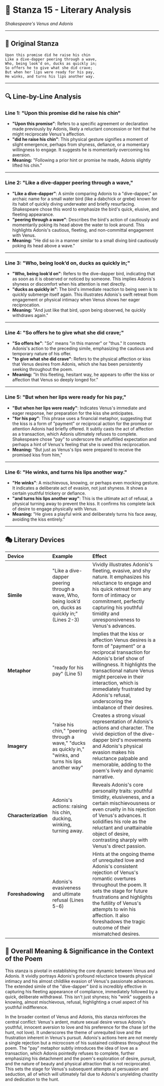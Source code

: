 # 🌹 Stanza 15 - Literary Analysis
*Shakespeare's Venus and Adonis*

---

## 📖 Original Stanza
```
Upon this promise did he raise his chin      
Like a dive-dapper peering through a wave,
Who, being look’d on, ducks as quickly in;
So offers he to give what she did crave;     
But when her lips were ready for his pay,
He winks, and turns his lips another way.
```

---

## 🔍 Line-by-Line Analysis

### Line 1: "Upon this promise did he raise his chin"
*   **"Upon this promise"**: Refers to a specific agreement or declaration made previously by Adonis, likely a reluctant concession or hint that he might reciprocate Venus's affection.
*   **"did he raise his chin"**: This physical gesture signifies a moment of slight emergence, perhaps from shyness, defiance, or a momentary willingness to engage. It suggests he is momentarily overcoming his aversion.
*   **Meaning:** "Following a prior hint or promise he made, Adonis slightly lifted his chin."

---

### Line 2: "Like a dive-dapper peering through a wave,"
*   **"Like a dive-dapper"**: A simile comparing Adonis to a "dive-dapper," an archaic name for a small water bird (like a dabchick or grebe) known for its habit of quickly diving underwater and briefly resurfacing. Shakespeare chose this word to emphasize the bird's quick, elusive, and fleeting appearance.
*   **"peering through a wave"**: Describes the bird's action of cautiously and momentarily poking its head above the water to look around. This highlights Adonis's cautious, fleeting, and non-committal engagement with Venus.
*   **Meaning:** "He did so in a manner similar to a small diving bird cautiously poking its head above a wave."

---

### Line 3: "Who, being look’d on, ducks as quickly in;"
*   **"Who, being look’d on"**: Refers to the dive-dapper bird, indicating that as soon as it is observed or noticed by someone. This implies Adonis's shyness or discomfort when his attention is met directly.
*   **"ducks as quickly in"**: The bird's immediate reaction to being seen is to quickly submerge itself again. This illustrates Adonis's swift retreat from engagement or physical intimacy when Venus shows her eager reciprocation.
*   **Meaning:** "And just like that bird, upon being observed, he quickly withdraws again."

---

### Line 4: "So offers he to give what she did crave;"
*   **"So offers he"**: "So" means "in this manner" or "thus." It connects Adonis's action to the preceding simile, emphasizing the cautious and temporary nature of his offer.
*   **"to give what she did crave"**: Refers to the physical affection or kiss that Venus desires from Adonis, which she has been persistently seeking throughout the poem.
*   **Meaning:** "In this fleeting, hesitant way, he appears to offer the kiss or affection that Venus so deeply longed for."

---

### Line 5: "But when her lips were ready for his pay,"
*   **"But when her lips were ready"**: Indicates Venus's immediate and eager response, her preparation for the kiss she anticipates.
*   **"for his pay"**: This phrase uses a financial metaphor, suggesting that the kiss is a form of "payment" or reciprocal action for the promise or attention Adonis had briefly offered. It subtly casts the act of affection as a transaction, which Adonis ultimately refuses to complete. Shakespeare chose "pay" to underscore the unfulfilled expectation and perhaps a hint of Venus's feeling that she is owed this reciprocation.
*   **Meaning:** "But just as Venus's lips were prepared to receive the promised kiss from him,"

---

### Line 6: "He winks, and turns his lips another way."
*   **"He winks"**: A mischievous, knowing, or perhaps even mocking gesture. It indicates a deliberate act of evasion, not just shyness. It shows a certain youthful trickery or defiance.
*   **"and turns his lips another way"**: This is the ultimate act of refusal, a physical turning away to prevent the kiss. It confirms his complete lack of desire to engage physically with Venus.
*   **Meaning:** "He gives a playful wink and deliberately turns his face away, avoiding the kiss entirely."

---

## 🎭 Literary Devices

| Device          | Example                                         | Effect                                                                                                                                                                                                                                                                                                                                                                                                  |
| :-------------- | :---------------------------------------------- | :---------------------------------------------------------------------------------------------------------------------------------------------------------------------------------------------------------------------------------------------------------------------------------------------------------------------------------------------------------------------------------------- |
| **Simile**      | "Like a dive-dapper peering through a wave, Who, being look’d on, ducks as quickly in;" (Lines 2-3) | Vividly illustrates Adonis's fleeting, evasive, and shy nature. It emphasizes his reluctance to engage and his quick retreat from any form of intimacy or commitment, perfectly capturing his youthful timidity and unresponsiveness to Venus's advances.                                                                                                                                   |
| **Metaphor**    | "ready for his pay" (Line 5)                   | Implies that the kiss or affection Venus desires is a form of "payment" or a reciprocal transaction for Adonis's brief show of willingness. It highlights the transactional nature Venus might perceive in their interaction, which is immediately frustrated by Adonis's refusal, underscoring the imbalance of their desires.                                                                         |
| **Imagery**     | "raise his chin," "peering through a wave," "ducks as quickly in," "winks, and turns his lips another way" | Creates a strong visual representation of Adonis's actions and character. The vivid depiction of the dive-dapper bird's movements and Adonis's physical evasion makes his reluctance palpable and memorable, adding to the poem's lively and dynamic narrative.                                                                                                                                  |
| **Characterization** | Adonis's actions: raising his chin, ducking, winking, turning away. | Reveals Adonis's core personality traits: youthful timidity, elusiveness, and a certain mischievousness or even cruelty in his rejection of Venus's advances. It solidifies his role as the reluctant and unattainable object of desire, contrasting sharply with Venus's direct passion.                                                                                                    |
| **Foreshadowing** | Adonis's evasiveness and ultimate refusal (Lines 5-6) | Hints at the ongoing theme of unrequited love and Adonis's consistent rejection of Venus's romantic overtures throughout the poem. It sets the stage for future frustrations and highlights the futility of Venus's attempts to win his affection. It also foreshadows the tragic outcome of their mismatched desires.                                                                   |

## 🎯 Overall Meaning & Significance in the Context of the Poem

This stanza is pivotal in establishing the core dynamic between Venus and Adonis. It vividly portrays Adonis's profound reluctance towards physical intimacy and his almost childlike evasion of Venus's passionate advances. The extended simile of the "dive-dapper" bird is incredibly effective in capturing his fleeting appearance of compliance, immediately followed by a quick, deliberate withdrawal. This isn't just shyness; his "wink" suggests a knowing, almost mischievous, refusal, highlighting a cruel aspect of his youthful indifference.

In the broader context of Venus and Adonis, this stanza reinforces the central conflict: Venus's ardent, mature sexual desire versus Adonis's youthful, innocent aversion to love and his preference for the chase (of the hunt, not love). It underscores the theme of unrequited love and the frustration inherent in Venus's pursuit. Adonis's actions here are not merely a single rejection but a microcosm of his sustained coldness throughout the poem. The "pay" metaphor subtly introduces the idea of love as a transaction, which Adonis pointedly refuses to complete, further emphasizing his detachment and the poem's exploration of desire, pursuit, and the nature of beauty and physical attraction that is not reciprocated. This sets the stage for Venus's subsequent attempts at persuasion and seduction, all of which will ultimately fail due to Adonis's unyielding chastity and dedication to the hunt.
